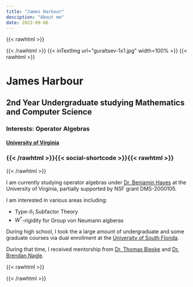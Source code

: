 ```yaml
---
title: "James Harbour"
desciption: "About me"
date: 2022-09-06
---
```

{{< rawhtml >}}
<div class="profile">
     <div class="profile_inner">
{{< /rawhtml >}} {{< inTextImg url="guraltsev-1x1.jpg"  width=100% >}} {{< rawhtml >}} 
<span>
<h1>James Harbour</h1> 
<h2>2nd Year Undergraduate studying Mathematics and Computer Science</h2>
<h3>Interests: Operator Algebras</h3>
<h4><a href="https://math.virginia.edu/"> University of Virginia </a></h3>
<h3>{{< /rawhtml >}}{{< social-shortcode >}}{{< rawhtml >}}</h3>
</span>
</div><div class="profile_outer">
{{< /rawhtml >}} 


I am currently studying operator algebras under [Dr. Benjamin Hayes](https://sites.google.com/site/benhayeshomepage/) at the University of Virginia, partially supported by NSF grant DMS-2000105.

I am interested in various areas including:
- Type-$II_1$ Subfactor Theory
- $W^*$-rigidity for Group von Neumann algberas

During high school, I took the a large amount of undergraduate and some graduate courses via dual enrollment at the [University of South Florida](https://www.usf.edu/arts-sciences/departments/mathematics-statistics/index.aspx). 

During that time, I received mentorship from [Dr. Thomas Bieske](https://secure.cas.usf.edu/depts/mth/faculty/bieske/) and [Dr. Brendan Nagle](https://secure.cas.usf.edu/depts/mth/faculty/bnagle/).

{{< rawhtml >}}
</div></div>
{{< /rawhtml >}}

